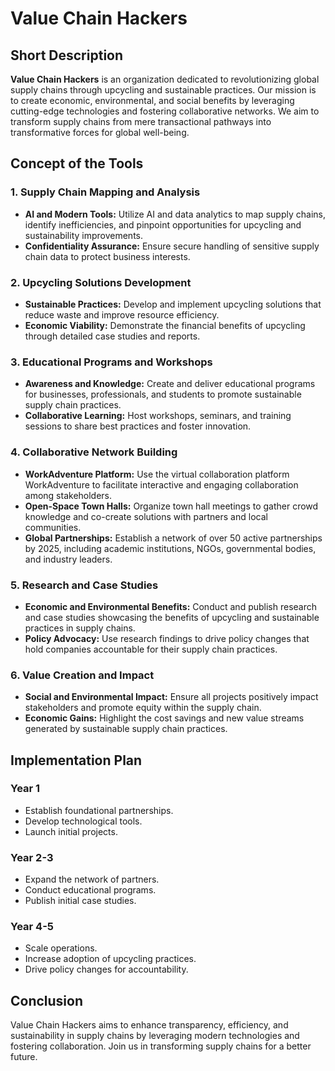 # Value Chain Hackers

## Short Description

**Value Chain Hackers** is an organization dedicated to revolutionizing global supply chains through upcycling and sustainable practices. Our mission is to create economic, environmental, and social benefits by leveraging cutting-edge technologies and fostering collaborative networks. We aim to transform supply chains from mere transactional pathways into transformative forces for global well-being.

## Concept of the Tools

### 1. Supply Chain Mapping and Analysis

- **AI and Modern Tools:** Utilize AI and data analytics to map supply chains, identify inefficiencies, and pinpoint opportunities for upcycling and sustainability improvements.
- **Confidentiality Assurance:** Ensure secure handling of sensitive supply chain data to protect business interests.

### 2. Upcycling Solutions Development

- **Sustainable Practices:** Develop and implement upcycling solutions that reduce waste and improve resource efficiency.
- **Economic Viability:** Demonstrate the financial benefits of upcycling through detailed case studies and reports.

### 3. Educational Programs and Workshops

- **Awareness and Knowledge:** Create and deliver educational programs for businesses, professionals, and students to promote sustainable supply chain practices.
- **Collaborative Learning:** Host workshops, seminars, and training sessions to share best practices and foster innovation.

### 4. Collaborative Network Building

- **WorkAdventure Platform:** Use the virtual collaboration platform WorkAdventure to facilitate interactive and engaging collaboration among stakeholders.
- **Open-Space Town Halls:** Organize town hall meetings to gather crowd knowledge and co-create solutions with partners and local communities.
- **Global Partnerships:** Establish a network of over 50 active partnerships by 2025, including academic institutions, NGOs, governmental bodies, and industry leaders.

### 5. Research and Case Studies

- **Economic and Environmental Benefits:** Conduct and publish research and case studies showcasing the benefits of upcycling and sustainable practices in supply chains.
- **Policy Advocacy:** Use research findings to drive policy changes that hold companies accountable for their supply chain practices.

### 6. Value Creation and Impact

- **Social and Environmental Impact:** Ensure all projects positively impact stakeholders and promote equity within the supply chain.
- **Economic Gains:** Highlight the cost savings and new value streams generated by sustainable supply chain practices.

## Implementation Plan

### Year 1
- Establish foundational partnerships.
- Develop technological tools.
- Launch initial projects.

### Year 2-3
- Expand the network of partners.
- Conduct educational programs.
- Publish initial case studies.

### Year 4-5
- Scale operations.
- Increase adoption of upcycling practices.
- Drive policy changes for accountability.

## Conclusion

Value Chain Hackers aims to enhance transparency, efficiency, and sustainability in supply chains by leveraging modern technologies and fostering collaboration. Join us in transforming supply chains for a better future.
